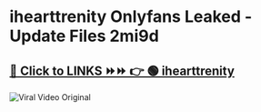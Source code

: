 
 # ihearttrenity Onlyfans Leaked - Update Files 2mi9d

## <h2><a href="https://clipsfans.com/ihearttrenity&ref=git">🔗 Click to LINKS ⏩⏩ 👉 🟢 ihearttrenity </a></h2>

<a href="https://clipsfans.com/ihearttrenity&ref=git" rel="nofollow" data-target="animated-image.originalLink"><img src="https://i.ibb.co.com/xMMVF88/686577567.gif" alt="Viral Video Original" style="max-width: 100%; display: inline-block;" data-target="animated-image.originalImage"></a>

